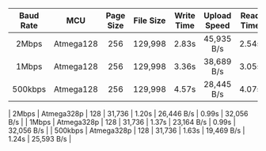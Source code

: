 | Baud Rate | MCU | Page Size | File Size | Write Time | Upload Speed | Read Time | Download Speed |
| :---: | :---: | :---: | :---: | :---: | :---: | :---: | :---: |
| 2Mbps | Atmega128 | 256 | 129,998 | 2.83s | 45,935 B/s | 2.54s | 51,180 B/s | 
| 1Mbps | Atmega128 | 256 | 129,998 | 3.36s | 38,689 B/s | 3.05s | 42,622 B/s | 
| 500kbps | Atmega128 | 256 | 129,998 | 4.57s | 28,445 B/s | 4.07s | 31,940 B/s | 

| 2Mbps | Atmega328p | 128 | 31,736 | 1.20s | 26,446 B/s | 0.99s | 32,056 B/s | 
| 1Mbps | Atmega328p | 128 | 31,736 | 1.37s | 23,164 B/s | 0.99s | 32,056 B/s | 
| 500kbps | Atmega328p | 128 | 31,736 | 1.63s | 19,469 B/s | 1.24s | 25,593 B/s | 
